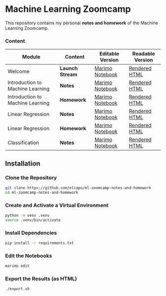 # Machine Learning Zoomcamp

This repository contains my personal **notes and homework** of the Machine Learning Zoomcamp.

### Content

| Module | Content | Editable Version | Readable Version |
| --- | --- | --- | --- |
| Welcome | **Launch Stream** | [Marimo Notebook](./notes.py) | [Rendered HTML](https://raw.githack.com/elcapo/ml-zoomcamp-notes-and-homework/main/results/notes.html) |
| Introduction to Machine Learning | **Notes**  | [Marimo Notebook](./module-1/notes.py) | [Rendered HTML](https://raw.githack.com/elcapo/ml-zoomcamp-notes-and-homework/main/results/module-1/notes.html) |
| Introduction to Machine Learning | **Homework** | [Marimo Notebook](./module-1/homework.py) | [Rendered HTML](https://raw.githack.com/elcapo/ml-zoomcamp-notes-and-homework/main/results/module-1/homework.html) |
| Linear Regression | **Notes** | [Marimo Notebook](./module-2/notes.py) | [Rendered HTML](https://raw.githack.com/elcapo/ml-zoomcamp-notes-and-homework/main/results/module-2/notes.html)
| Linear Regression | **Homework** | [Marimo Notebook](./module-2/homework.py) | [Rendered HTML](https://raw.githack.com/elcapo/ml-zoomcamp-notes-and-homework/main/results/module-2/homework.html) |
| Classification | **Notes** | [Marimo Notebook](./module-3/notes.py) | [Rendered HTML](https://raw.githack.com/elcapo/ml-zoomcamp-notes-and-homework/main/results/module-3/notes.html)

## Installation

### Clone the Repository

```bash
git clone https://github.com/elcapo/ml-zoomcamp-notes-and-homework
cd ml-zoomcamp-notes-and-homework
```

### Create and Activate a Virtual Environment

```bash
python -m venv .venv
source .venv/bin/activate
```

### Install Dependencies

```bash
pip install -r requirements.txt
```

### Edit the Notebooks

```bash
marimo edit
```

### Export the Results (as HTML)

```bash
./export.sh
```